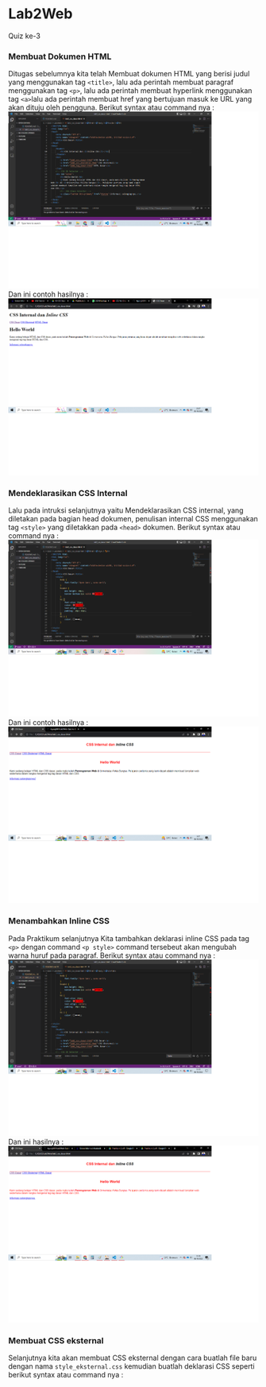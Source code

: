 # Lab2Web
Quiz ke-3


### Membuat Dokumen HTML
Ditugas sebelumnya kita telah Membuat dokumen HTML yang berisi judul yang menggunakan tag `<title>`, lalu ada perintah membuat paragraf menggunakan tag `<p>`, lalu ada perintah membuat hyperlink menggunakan tag `<a>`lalu ada perintah membuat href yang bertujuan masuk ke URL yang akan dituju oleh pengguna. Berikut syntax atau command nya :
![Gambar 1](screenshoot/ss01.png)
Dan ini contoh hasilnya :
![Gambar 2](screenshoot/ss1.png)

### Mendeklarasikan CSS Internal
Lalu pada intruksi selanjutnya yaitu Mendeklarasikan CSS internal, yang diletakan pada bagian head dokumen, penulisan internal CSS menggunakan tag `<style>` yang diletakkan pada `<head>` dokumen. Berikut syntax atau command nya :
![Gambar 3](screenshoot/ss02.png)
Dan ini contoh hasilnya :
![Gambar 4](screenshoot/ss2.png)

### Menambahkan Inline CSS
Pada Praktikum selanjutnya Kita tambahkan deklarasi inline CSS pada tag `<p>` dengan command `<p style>` command tersebeut akan mengubah warna huruf pada paragraf. Berikut syntax atau command nya :
![Gambar 5](screenshoot/ss03.png)
Dan ini hasilnya :
![Gambar 6](screenshoot/ss3.png)

### Membuat CSS eksternal
Selanjutnya kita akan membuat CSS eksternal dengan cara buatlah file baru dengan nama `style_eksternal.css` kemudian buatlah deklarasi CSS seperti berikut syntax atau command nya :